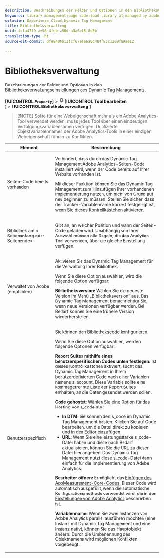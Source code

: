 ```yaml
---
description: Beschreibungen der Felder und Optionen in den Bibliotheksverwaltungseinstellungen des Dynamic Tag Managements.
keywords: library management;page code;load library at;managed by adobe;custom;code hosted;s_code hosted
solution: Experience Cloud,Dynamic Tag Management
title: Bibliotheksverwaltung
uuid: 4cfa47f9-ae98-4feb-a58d-a3a6e45f8d5b
translation-type: ht
source-git-commit: dfe8409b13fcf67eae6a0c404f83c1209f89ae12

---
```



# Bibliotheksverwaltung

Beschreibungen der Felder und Optionen in den Bibliotheksverwaltungseinstellungen des Dynamic Tag Managements.

**[!UICONTROL *`Property`*]** > ![](assets/settings_gear.png)**[!UICONTROL  Tool bearbeiten ]** > **[!UICONTROL  Bibliotheksverwaltung ]**

> [!NOTE] Sollte für eine Webeigenschaft mehr als ein Adobe Analytics-Tool verwendet werden, muss jedes Tool über einen eindeutigen Verfolgungsvariablennamen verfügen. Duplizierte Objektvariablennamen der Adobe Analytics-Tools in einer einzigen Webeigenschaft führen zu Konflikten.

<table id="table_2758C770C91B4025AD74009B360D71F7"> 
 <thead> 
  <tr> 
   <th colname="col1" class="entry"> Element </th> 
   <th colname="col2" class="entry"> Beschreibung </th> 
  </tr> 
 </thead>
 <tbody> 
  <tr> 
   <td colname="col1"> <p>Seiten-Code bereits vorhanden </p> </td> 
   <td colname="col2"> <p> Verhindert, dass durch das Dynamic Tag Management <span class="keyword">Adobe Analytics</span>-Seiten-Code installiert wird, wenn der Code bereits auf Ihrer Website vorhanden ist. </p> <p>Mit dieser Funktion können Sie das Dynamic Tag Management zum Hinzufügen Ihrer vorhandenen Implementierung nutzen, um nicht von Grund auf neu beginnen zu müssen. Stellen Sie sicher, dass der Tracker-Variablenname korrekt festgelegt ist, wenn Sie dieses Kontrollkästchen aktivieren. </p> </td> 
  </tr> 
  <tr> 
   <td colname="col1"> <p>Bibliothek am &lt;<span class="term"> Seitenanfang</span> oder <span class="term"> Seitenende</span>&gt; </p> </td> 
   <td colname="col2"> <p>Gibt an, an welcher Position und wann der Seiten-Code geladen wird. Unabhängig von Ihrer Auswahl müssen alle Regeln, die das Analytics-Tool verwenden, über die gleiche Einstellung verfügen. </p> </td> 
  </tr> 
  <tr> 
   <td colname="col1"> <p>Verwaltet von Adobe (empfohlen) </p> </td> 
   <td colname="col2"> <p>Aktivieren Sie das Dynamic Tag Management für die Verwaltung Ihrer Bibliothek. </p> <p>Wenn Sie diese Option auswählen, wird die folgende Option verfügbar: </p> <p> <b>Bibliotheksversion:</b> Wählen Sie die neueste Version im Menü „<span class="wintitle">Bibliotheksversion</span>“ aus. Das Dynamic Tag Management benachrichtigt Sie, wenn neue Versionen verfügbar werden. Bei Bedarf können Sie eine frühere Version wiederherstellen. </p> </td> 
  </tr> 
  <tr> 
   <td colname="col1"> <p> Benutzerspezifisch </p> </td> 
   <td colname="col2"> <p>Sie können den Bibliothekscode konfigurieren. </p> <p>Wenn Sie diese Option auswählen, werden folgende Optionen verfügbar: </p> <p> <b>Report Suites mithilfe eines benutzerspezifischen Codes unten festlegen:</b> Ist dieses Kontrollkästchen aktiviert, sucht das Dynamic Tag Management in Ihrem benutzerdefinierten Code nach einer Variablen namens <span class="varname"> s_account</span>. Diese Variable sollte eine kommagetrennte Liste der Report Suites enthalten, an die Daten gesendet werden sollen. </p> <p> <b>Code gehostet:</b> Wählen Sie eine Option für das Hosting von <span class="filepath">s_code</span> aus: </p> 
    <ul id="ul_FC395283365A4BBAA8A5FE5871D16EC6"> 
     <li id="li_36D733C533CE40F1868309130551D4DE"> <b>In DTM</b>: Sie können den <span class="filepath">s_code</span> im Dynamic Tag Management hosten. Klicken Sie auf <span class="uicontrol">Code bearbeiten</span>, um die Datei direkt zu kopieren und in den Editor einzufügen. </li> 
     <li id="li_A64734C66D254079A5E16DC8DBEDA3F6"> <b>URL</b>: Wenn Sie eine leistungsstarke <span class="filepath">s_code</span>-Datei haben und diese nach Bedarf aktualisieren, können Sie die URL zu dieser Datei hier angeben. Das Dynamic Tag Management nutzt diese <span class="filepath">s_code</span>-Datei dann einfach für die Implementierung von <span class="keyword">Adobe Analytics</span>. </li> 
    </ul> <p> <b>Bearbeiter öffnen: </b>Ermöglicht das <a href="/help/implement/other/dtm/c-aa-tool/t-appmeasurement-code.md"  > Einfügen des AppMeasurement-Core-Codes</a>. Dieser Code wird automatisch ausgefüllt, wenn die automatische Konfigurationsmethode verwendet wird, die in den <a href="/help/implement/other/dtm/c-aa-tool/analytics-dtm.md"  > Einstellungen von Adobe Analytics</a> beschrieben ist. </p> <p> <b>Variablenname:</b> Wenn Sie zwei Instanzen von <span class="keyword">Adobe Analytics</span> parallel ausführen möchten (eine Instanz mit Dynamic Tag Management und eine Instanz nativ), können Sie das <span class="term">Hauptobjekt</span> ändern. Durch die Umbenennung des Objektnamens wird möglichen Konflikten vorgebeugt. </p> </td> 
  </tr> 
 </tbody> 
</table>

